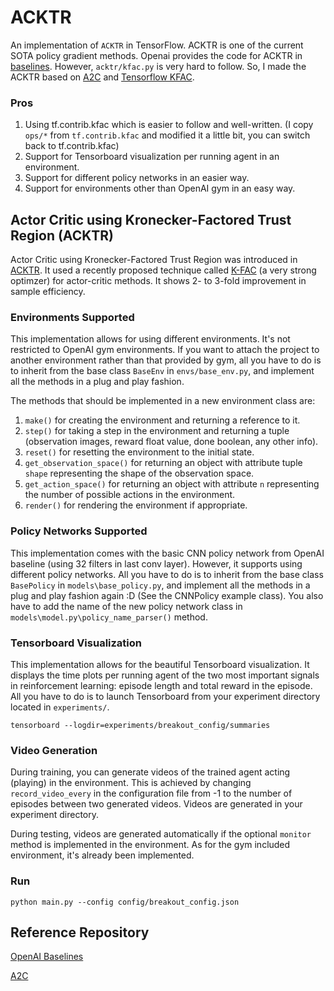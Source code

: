 # ACKTR
An implementation of `ACKTR` in TensorFlow. ACKTR is one of the current SOTA policy gradient methods. Openai provides the code for ACKTR in [baselines](https://github.com/openai/baselines). However, `acktr/kfac.py` is very hard to follow. So, I made the ACKTR based on [A2C](https://github.com/MG2033/A2C) and [Tensorflow KFAC](https://github.com/tensorflow/tensorflow/tree/master/tensorflow/contrib/kfac).

### Pros
1. Using tf.contrib.kfac which is easier to follow and well-written. (I copy `ops/*` from `tf.contrib.kfac` and modified it a little bit, you can switch back to tf.contrib.kfac)
2. Support for Tensorboard visualization per running agent in an environment.
3. Support for different policy networks in an easier way.
4. Support for environments other than OpenAI gym in an easy way.

## Actor Critic using Kronecker-Factored Trust Region (ACKTR)
Actor Critic using Kronecker-Factored Trust Region was introduced in [ACKTR](https://arxiv.org/pdf/1708.05144.pdf). It used a recently proposed technique called [K-FAC](https://arxiv.org/abs/1503.05671) (a very strong optimzer) for actor-critic methods. It shows 2- to 3-fold improvement in sample efficiency.

### Environments Supported
This implementation allows for using different environments. It's not restricted to OpenAI gym environments. If you want to attach the project to another environment rather than that provided by gym, all you have to do is to inherit from the base class `BaseEnv` in `envs/base_env.py`, and implement all the methods in a plug and play fashion.

The methods that should be implemented in a new environment class are: 
1. `make()` for creating the environment and returning a reference to it.
2. `step()` for taking a step in the environment and returning a tuple (observation images, reward float value, done boolean, any other info).
3. `reset()` for resetting the environment to the initial state.
4. `get_observation_space()` for returning an object with attribute tuple `shape` representing the shape of the observation space.
5. `get_action_space()` for returning an object with attribute `n` representing the number of possible actions in the environment.
6. `render()` for rendering the environment if appropriate.

### Policy Networks Supported
This implementation comes with the basic CNN policy network from OpenAI baseline (using 32 filters in last conv layer). However, it supports using different policy networks. All you have to do is to inherit from the base class `BasePolicy` in `models\base_policy.py`, and implement all the methods in a plug and play fashion again :D (See the CNNPolicy example class). You also have to add the name of the new policy network class in `models\model.py\policy_name_parser()` method.

### Tensorboard Visualization
This implementation allows for the beautiful Tensorboard visualization. It displays the time plots per running agent of the two most important signals in reinforcement learning: episode length and total reward in the episode. All you have to do is to launch Tensorboard from your experiment directory located in `experiments/`.
```
tensorboard --logdir=experiments/breakout_config/summaries
```

### Video Generation
During training, you can generate videos of the trained agent acting (playing) in the environment. This is achieved by changing `record_video_every` in the configuration file from -1 to the number of episodes between two generated videos. Videos are generated in your experiment directory.

During testing, videos are generated automatically if the optional `monitor` method is implemented in the environment. As for the gym included environment, it's already been implemented.

### Run
```
python main.py --config config/breakout_config.json
```

## Reference Repository
[OpenAI Baselines](https://github.com/openai/baselines)

[A2C](https://github.com/MG2033/A2C)
